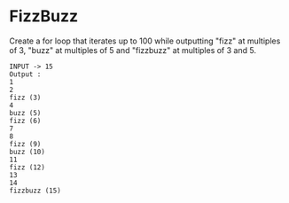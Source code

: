 # FizzBuzz

Create a for loop that iterates up to 100 while outputting "fizz" at multiples of 3, "buzz" at multiples of 5 and "fizzbuzz" at multiples of 3 and 5.

```
INPUT -> 15
Output :
1
2
fizz (3)
4
buzz (5)
fizz (6)
7
8
fizz (9)
buzz (10)
11
fizz (12)
13
14
fizzbuzz (15)

```

